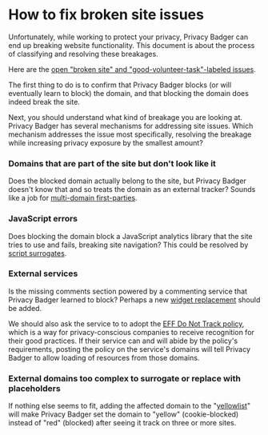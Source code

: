 # How to fix broken site issues

Unfortunately, while working to protect your privacy, Privacy Badger can end up breaking website functionality. This document is about the process of classifying and resolving these breakages.

Here are the [open "broken site" and "good-volunteer-task"-labeled issues](https://github.com/EFForg/privacybadger/issues?utf8=%E2%9C%93&q=is%3Aissue%20is%3Aopen%20label%3A%22broken%20site%22%20label%3A%22good%20volunteer%20task%22).

The first thing to do is to confirm that Privacy Badger blocks (or will eventually learn to block) the domain, and that blocking the domain does indeed break the site.

Next, you should understand what kind of breakage you are looking at. Privacy Badger has several mechanisms for addressing site issues. Which mechanism addresses the issue most specifically, resolving the breakage while increasing privacy exposure by the smallest amount?


### Domains that are part of the site but don't look like it

Does the blocked domain actually belong to the site, but Privacy Badger doesn't know that and so treats the domain as an external tracker? Sounds like a job for [multi-domain first-parties](https://github.com/EFForg/privacybadger/issues/781).


### JavaScript errors

Does blocking the domain block a JavaScript analytics library that the site tries to use and fails, breaking site navigation? This could be resolved by [script surrogates](https://github.com/EFForg/privacybadger/issues/400).


### External services

Is the missing comments section powered by a commenting service that Privacy Badger learned to block? Perhaps a new [widget replacement](https://github.com/EFForg/privacybadger/pull/196) should be added.

We should also ask the service to to adopt the [EFF Do Not Track policy](https://www.eff.org/dnt-policy), which is a way for privacy-conscious companies to receive recognition for their good practices. If their service can and will abide by the policy's requirements, posting the policy on the service's domains will tell Privacy Badger to allow loading of resources from those domains.


### External domains too complex to surrogate or replace with placeholders

If nothing else seems to fit, adding the affected domain to the "[yellowlist](/doc/yellowlist-criteria.md)" will make Privacy Badger set the domain to "yellow" (cookie-blocked) instead of "red" (blocked) after seeing it track on three or more sites.

